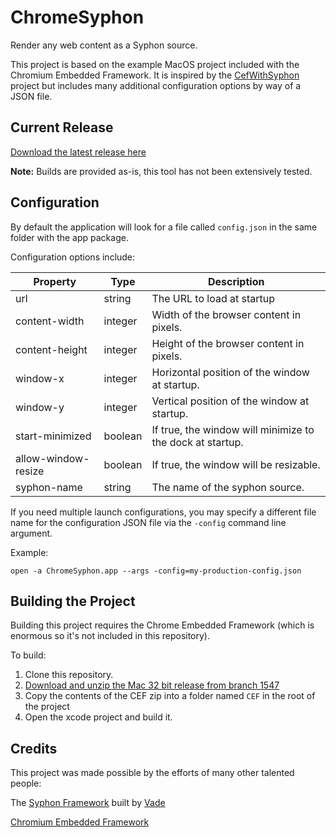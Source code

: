 # ChromeSyphon


Render any web content as a Syphon source.

This project is based on the example MacOS project included with the Chromium Embedded Framework. It is inspired by the [CefWithSyphon](https://github.com/vibber/CefWithSyphon) project but includes many additional configuration options by way of a JSON file.

## Current Release

[Download the latest release here](https://github.com/glowbox/ChromeSyphon/releases)

**Note:** Builds are provided as-is, this tool has not been extensively tested.

## Configuration 

By default the application will look for a file called `config.json` in the same folder with the app package. 

Configuration options include:

| Property | Type | Description 
| -------- | ---- | -----------
| url      | string | The URL to load at startup
| content-width | integer | Width of the browser content in pixels.
| content-height | integer | Height of the browser content in pixels.
| window-x | integer | Horizontal position of the window at startup.
| window-y | integer | Vertical position of the window at startup.
| start-minimized | boolean | If true, the window will minimize to the dock at startup.
| allow-window-resize | boolean | If true, the window will be resizable.
| syphon-name | string | The name of the syphon source.


If you need multiple launch configurations, you may specify a different file name for the configuration JSON file via the `-config` command line argument.

Example:

`open -a ChromeSyphon.app --args -config=my-production-config.json`


## Building the Project

Building this project requires the Chrome Embedded Framework (which is enormous so it's not included in this repository).

To build:

 1. Clone this repository.
 2. [Download and unzip the Mac 32 bit release from branch 1547 ](https://cefbuilds.com/)
 3. Copy the contents of the CEF zip into a folder named `CEF` in the root of the project
 4. Open the xcode project and build it.
 
 
## Credits

This project was made possible by the efforts of many other talented people:

The [Syphon Framework](https://github.com/Syphon/Syphon-Framework) built by [Vade](https://github.com/vade)

[Chromium Embedded Framework](https://bitbucket.org/chromiumembedded/cef)